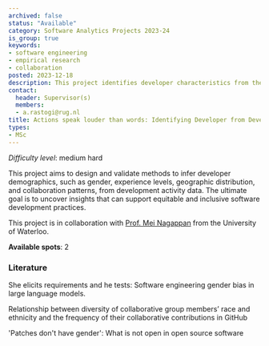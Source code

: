 ```yaml
---
archived: false
status: "Available"
category: Software Analytics Projects 2023-24
is_group: true
keywords:
- software engineering
- empirical research
- collaboration
posted: 2023-12-18
description: This project identifies developer characteristics from their development activities. It is in collaboration with the University of Waterloo. 
contact:
  header: Supervisor(s)
  members:
  - a.rastogi@rug.nl
title: Actions speak louder than words: Identifying Developer from Development Activity Patterns
types:
- MSc
---
```

_Difficulty level_: medium hard

This project aims to design and validate methods to infer developer demographics, such as gender, experience levels, geographic distribution, and collaboration patterns, from development activity data. The ultimate goal is to uncover insights that can support equitable and inclusive software development practices.

This project is in collaboration with [Prof. Mei Nagappan](https://cs.uwaterloo.ca/~m2nagapp/) from the University of Waterloo. 

**Available spots**: 2

### Literature
She elicits requirements and he tests: Software engineering gender bias in large language models. 

Relationship between diversity of collaborative group members’ race and ethnicity and the frequency of their collaborative contributions in GitHub

'Patches don't have gender': What is not open in open source software
